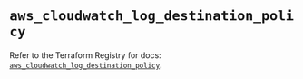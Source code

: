 # `aws_cloudwatch_log_destination_policy`

Refer to the Terraform Registry for docs: [`aws_cloudwatch_log_destination_policy`](https://registry.terraform.io/providers/hashicorp/aws/6.3.0/docs/resources/cloudwatch_log_destination_policy).
